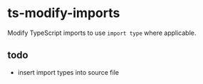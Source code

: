 # ts-modify-imports
Modify TypeScript imports to use `import type` where applicable.

## todo
- insert import types into source file
